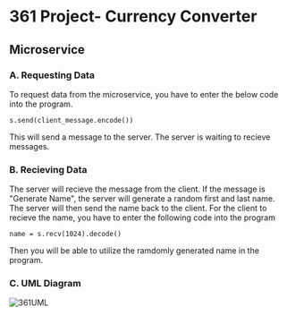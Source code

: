 # 361 Project- Currency Converter

## Microservice

### A. Requesting Data

To request data from the microservice, you have to enter the below code into the program. 
```
s.send(client_message.encode())
```
This will send a message to the server. The server is waiting to recieve messages. 

### B. Recieving Data

The server will recieve the message from the client. If the message is "Generate Name", the server will generate a random
first and last name. The server will then send the name back to the client. For the client to recieve the name, you have 
to enter the following code into the program 
```
name = s.recv(1024).decode()
```
Then you will be able to utilize the ramdomly generated name in the program. 

### C. UML Diagram 
![361UML](https://github.com/kylerhanley/currency_converter/assets/122304552/a1f4be0b-c175-4e28-a087-ac5586668ed4)
